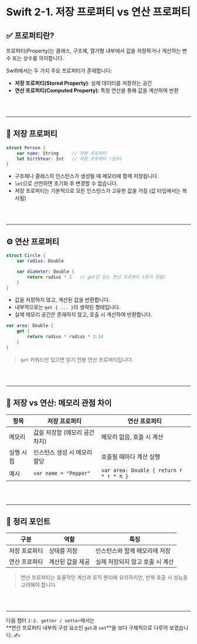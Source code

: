 # Swift 2-1. 저장 프로퍼티 vs 연산 프로퍼티

## ✅ 프로퍼티란?

프로퍼티(Property)는 클래스, 구조체, 열거형 내부에서 값을 저장하거나 계산하는 변수 또는 상수를 의미합니다.

Swift에서는 두 가지 주요 프로퍼티가 존재합니다:
- **저장 프로퍼티(Stored Property)**: 실제 데이터를 저장하는 공간
- **연산 프로퍼티(Computed Property)**: 특정 연산을 통해 값을 계산하여 반환


<br><br>

---

## 🧱 저장 프로퍼티

```swift
struct Person {
    var name: String     // 저장 프로퍼티
    let birthYear: Int   // 저장 프로퍼티 (상수)
}
```

- 구조체나 클래스의 인스턴스가 생성될 때 메모리에 함께 저장됩니다.
- `let`으로 선언하면 초기화 후 변경할 수 없습니다.
- 저장 프로퍼티는 기본적으로 모든 인스턴스가 고유한 값을 가짐 (값 타입에서는 복사됨)


<br><br>

---

## ⚙️ 연산 프로퍼티

```swift
struct Circle {
    var radius: Double

    var diameter: Double {
        return radius * 2   // get만 있는 연산 프로퍼티 (읽기 전용)
    }
}
```

- 값을 저장하지 않고, 계산된 값을 반환합니다.
- 내부적으로는 `get { ... }`이 생략된 형태입니다.
- 실제 메모리 공간은 존재하지 않고, 호출 시 계산하여 반환합니다.

```swift
var area: Double {
    get {
        return radius * radius * 3.14
    }
}
```

> `get` 키워드만 있으면 읽기 전용 연산 프로퍼티입니다.


<br><br>

---

## 🧠 저장 vs 연산: 메모리 관점 차이

| 항목 | 저장 프로퍼티 | 연산 프로퍼티 |
|------|----------------|----------------|
| 메모리 | 값을 저장함 (메모리 공간 차지) | 메모리 없음, 호출 시 계산 |
| 실행 시점 | 인스턴스 생성 시 메모리 할당 | 호출될 때마다 계산 실행 |
| 예시 | `var name = "Pepper"` | `var area: Double { return r * r * π }` |

<br><br>

---

## 📌 정리 포인트

| 구분 | 역할 | 특징 |
|------|------|------|
| 저장 프로퍼티 | 상태를 저장 | 인스턴스와 함께 메모리에 저장 |
| 연산 프로퍼티 | 계산된 값을 제공 | 실제 저장되지 않고 호출 시 계산 |

> 연산 프로퍼티는 효율적인 계산과 로직 분리에 유리하지만, 반복 호출 시 성능을 고려해야 합니다.


<br><br>

---

다음 챕터 `2-2. getter / setter`에서는  
**연산 프로퍼티 내부의 구성 요소인 `get`과 `set`**을 보다 구체적으로 다루어 보겠습니다. ✍️
